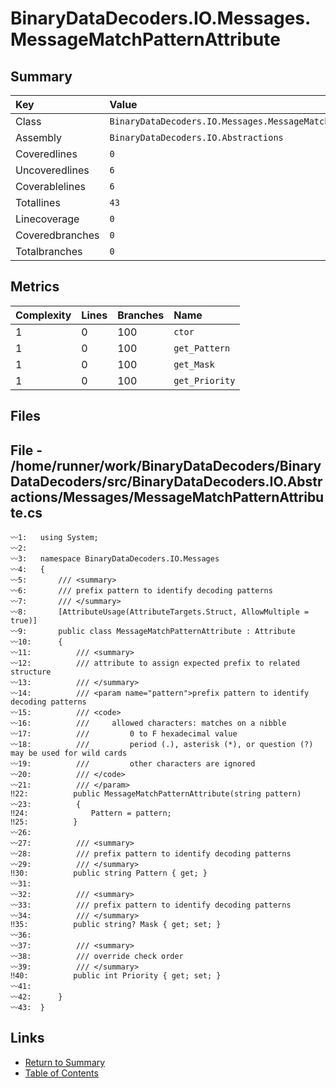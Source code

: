 ﻿# BinaryDataDecoders.IO.Messages.MessageMatchPatternAttribute

## Summary

| Key             | Value                                                         |
| :-------------- | :------------------------------------------------------------ |
| Class           | `BinaryDataDecoders.IO.Messages.MessageMatchPatternAttribute` |
| Assembly        | `BinaryDataDecoders.IO.Abstractions`                          |
| Coveredlines    | `0`                                                           |
| Uncoveredlines  | `6`                                                           |
| Coverablelines  | `6`                                                           |
| Totallines      | `43`                                                          |
| Linecoverage    | `0`                                                           |
| Coveredbranches | `0`                                                           |
| Totalbranches   | `0`                                                           |

## Metrics

| Complexity | Lines | Branches | Name           |
| :--------- | :---- | :------- | :------------- |
| 1          | 0     | 100      | `ctor`         |
| 1          | 0     | 100      | `get_Pattern`  |
| 1          | 0     | 100      | `get_Mask`     |
| 1          | 0     | 100      | `get_Priority` |

## Files

## File - /home/runner/work/BinaryDataDecoders/BinaryDataDecoders/src/BinaryDataDecoders.IO.Abstractions/Messages/MessageMatchPatternAttribute.cs

```CSharp
〰1:   using System;
〰2:   
〰3:   namespace BinaryDataDecoders.IO.Messages
〰4:   {
〰5:       /// <summary>
〰6:       /// prefix pattern to identify decoding patterns
〰7:       /// </summary>
〰8:       [AttributeUsage(AttributeTargets.Struct, AllowMultiple = true)]
〰9:       public class MessageMatchPatternAttribute : Attribute
〰10:      {
〰11:          /// <summary>
〰12:          /// attribute to assign expected prefix to related structure
〰13:          /// </summary>
〰14:          /// <param name="pattern">prefix pattern to identify decoding patterns
〰15:          /// <code>
〰16:          ///     allowed characters: matches on a nibble
〰17:          ///         0 to F hexadecimal value
〰18:          ///         period (.), asterisk (*), or question (?) may be used for wild cards
〰19:          ///         other characters are ignored
〰20:          /// </code>
〰21:          /// </param>
‼22:          public MessageMatchPatternAttribute(string pattern)
〰23:          {
‼24:              Pattern = pattern;
‼25:          }
〰26:  
〰27:          /// <summary>
〰28:          /// prefix pattern to identify decoding patterns
〰29:          /// </summary>
‼30:          public string Pattern { get; }
〰31:  
〰32:          /// <summary>
〰33:          /// prefix pattern to identify decoding patterns
〰34:          /// </summary>
‼35:          public string? Mask { get; set; }
〰36:  
〰37:          /// <summary>
〰38:          /// override check order
〰39:          /// </summary>
‼40:          public int Priority { get; set; }
〰41:  
〰42:      }
〰43:  }
```

## Links

* [Return to Summary](Summary.md)
* [Table of Contents](../TOC.md)

